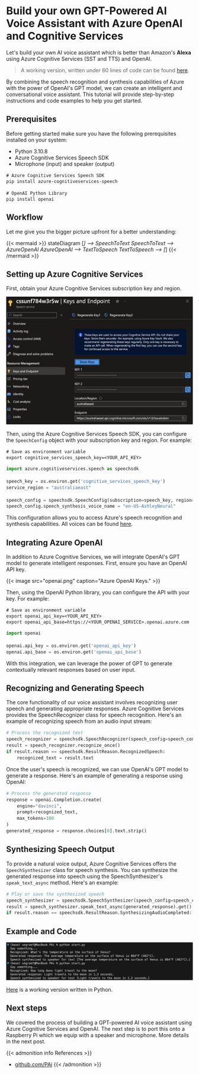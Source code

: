# Build your own GPT-Powered AI Voice Assistant with Azure OpenAI and Cognitive Services


Let's build your own AI voice assistant which is better than Amazon's **Alexa** using Azure Cognitive Services (SST and TTS) and OpenAI.

<!--more-->
> A working version, written under 60 lines of code can be found [here](https://github.com/segraef/PAi/blob/main/start.py).

By combining the speech recognition and synthesis capabilities of Azure with the power of OpenAI's GPT model, we can create an intelligent and conversational voice assistant. This tutorial will provide step-by-step instructions and code examples to help you get started.

## Prerequisites
Before getting started make sure you have the following prerequisites installed on your system:

- Python 3.10.8
- Azure Cognitive Services Speech SDK
- Microphone (input) and speaker (output)

```shell
# Azure Cognitive Services Speech SDK
pip install azure-cognitiveservices-speech

# OpenAI Python Library
pip install openai
```

## Workflow

Let me give you the bigger picture upfront for a better understanding:

{{< mermaid >}}
stateDiagram
    [*] --> SpeechToText
    SpeechToText --> AzureOpenAI
    AzureOpenAI --> TextToSpeech
    TextToSpeech --> [*]
{{< /mermaid >}}

## Setting up Azure Cognitive Services
First, obtain your Azure Cognitive Services subscription key and region.

![Alt text](speech.png)

Then, using the Azure Cognitive Services Speech SDK, you can configure the `SpeechConfig` object with your subscription key and region. For example:

```shell
# Save as environment variable
export cognitive_services_speech_key=<YOUR_API_KEY>
```

```python
import azure.cognitiveservices.speech as speechsdk

speech_key = os.environ.get('cognitive_services_speech_key')
service_region = "australiaeast"

speech_config = speechsdk.SpeechConfig(subscription=speech_key, region=service_region)
speech_config.speech_synthesis_voice_name = "en-US-AshleyNeural"
```

This configuration allows you to access Azure's speech recognition and synthesis capabilities.
All voices can be found [here](https://learn.microsoft.com/en-us/azure/cognitive-services/speech-service/language-support?tabs=tts).

## Integrating Azure OpenAI
In addition to Azure Cognitive Services, we will integrate OpenAI's GPT model to generate intelligent responses. First, ensure you have an OpenAI API key.

{{< image src="openai.png" caption="Azure OpenAI Keys." >}}

Then, using the OpenAI Python library, you can configure the API with your key. For example:

```shell
# Save as environment variable
export openai_api_key=<YOUR_API_KEY>
export openai_api_base=https://<YOUR_OPENAI_SERVICE>.openai.azure.com
```

```python
import openai

openai.api_key = os.environ.get('openai_api_key')
openai.api_base = os.environ.get('openai_api_base')
```

With this integration, we can leverage the power of GPT to generate contextually relevant responses based on user input.

## Recognizing and Generating Speech
The core functionality of our voice assistant involves recognizing user speech and generating appropriate responses. Azure Cognitive Services provides the SpeechRecognizer class for speech recognition. Here's an example of recognizing speech from an audio input stream:

```python
# Process the recognized text
speech_recognizer = speechsdk.SpeechRecognizer(speech_config=speech_config)
result = speech_recognizer.recognize_once()
if result.reason == speechsdk.ResultReason.RecognizedSpeech:
    recognized_text = result.text
```

Once the user's speech is recognized, we can use OpenAI's GPT model to generate a response. Here's an example of generating a response using OpenAI:

```python
# Process the generated response
response = openai.Completion.create(
    engine="davinci",
    prompt=recognized_text,
    max_tokens=100
)
generated_response = response.choices[0].text.strip()
```

## Synthesizing Speech Output
To provide a natural voice output, Azure Cognitive Services offers the `SpeechSynthesizer` class for speech synthesis. You can synthesize the generated response into speech using the SpeechSynthesizer's `speak_text_async` method. Here's an example:

```python
# Play or save the synthesized speech
speech_synthesizer = speechsdk.SpeechSynthesizer(speech_config=speech_config)
result = speech_synthesizer.speak_text_async(generated_response).get()
if result.reason == speechsdk.ResultReason.SynthesizingAudioCompleted:
```

## Example and Code

![](example.png)

[Here](https://github.com/segraef/PAi) is a working version written in Python.

## Next steps
We covered the process of building a GPT-powered AI voice assistant using Azure Cognitive Services and OpenAI. The next step is to port this onto a Raspberry Pi which we equip with a speaker and microphone. More details in the next post.


{{< admonition info References >}}
- [github.com/PAi](https://github.com/segraef/PAi)
{{< /admonition >}}

